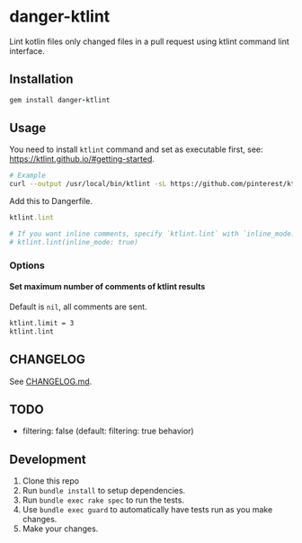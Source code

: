 # danger-ktlint

Lint kotlin files only changed files in a pull request using ktlint command lint interface.

## Installation

```ruby
gem install danger-ktlint
```

## Usage

You need to install `ktlint` command and set as executable first, see: https://ktlint.github.io/#getting-started.

```bash
# Example
curl --output /usr/local/bin/ktlint -sL https://github.com/pinterest/ktlint/releases/download/$KTLINT_VERSION/ktlint && chmod a+x /usr/local/bin/ktlint
```

Add this to Dangerfile.

```ruby
ktlint.lint

# If you want inline comments, specify `ktlint.lint` with `inline_mode: true`
# ktlint.lint(inline_mode: true)
```

### Options
#### Set maximum number of comments of ktlint results

Default is `nil`, all comments are sent.

```bash
ktlint.limit = 3
ktlint.lint
```


## CHANGELOG

See [CHANGELOG.md](https://github.com/mataku/danger-ktlint/blob/master/CHANGELOG.md).

## TODO

- filtering: false (default: filtering: true behavior)

## Development

1. Clone this repo
2. Run `bundle install` to setup dependencies.
3. Run `bundle exec rake spec` to run the tests.
4. Use `bundle exec guard` to automatically have tests run as you make changes.
5. Make your changes.
